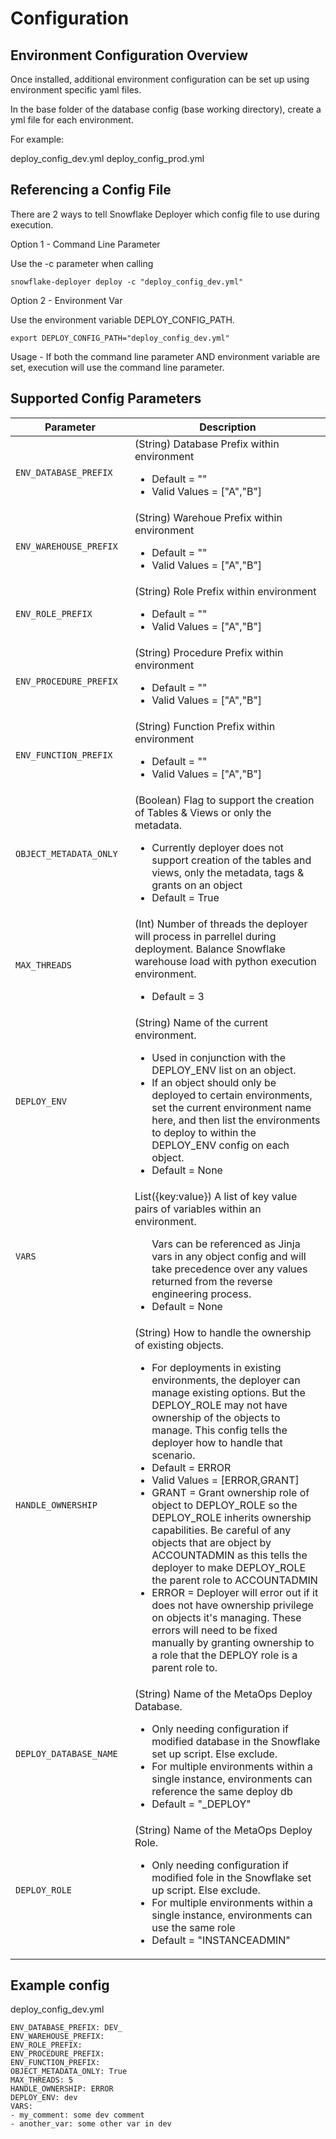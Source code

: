 # Configuration

## Environment Configuration Overview
Once installed, additional environment configuration can be set up using environment specific yaml files.

In the base folder of the database config (base working directory), create a yml file for each environment.

For example:

deploy_config_dev.yml
deploy_config_prod.yml

## Referencing a Config File

There are 2 ways to tell Snowflake Deployer which config file to use during execution.

Option 1 - Command Line Parameter

Use the -c parameter when calling
```
snowflake-deployer deploy -c "deploy_config_dev.yml"
```

Option 2 - Environment Var

Use the environment variable DEPLOY_CONFIG_PATH.

```
export DEPLOY_CONFIG_PATH="deploy_config_dev.yml"
```

Usage - If both the command line parameter AND environment variable are set, execution will use the command line parameter.

## Supported Config Parameters

| <div style="width:175px">Parameter</div>          | Description                          |
| ------------------------------------------------  | ------------------------------------ |
| `ENV_DATABASE_PREFIX`         | (String) Database Prefix within environment <ul><li>Default = ""</li><li>Valid Values = ["A","B"]</li></ul> |
| `ENV_WAREHOUSE_PREFIX`        | (String) Warehoue Prefix within environment <ul><li>Default = ""</li><li>Valid Values = ["A","B"]</li></ul> |
| `ENV_ROLE_PREFIX`             | (String) Role Prefix within environment <ul><li>Default = ""</li><li>Valid Values = ["A","B"]</li></ul> |
| `ENV_PROCEDURE_PREFIX`        | (String) Procedure Prefix within environment <ul><li>Default = ""</li><li>Valid Values = ["A","B"]</li></ul> |
| `ENV_FUNCTION_PREFIX`         | (String) Function Prefix within environment <ul><li>Default = ""</li><li>Valid Values = ["A","B"]</li></ul> |
| `OBJECT_METADATA_ONLY`        | (Boolean) Flag to support the creation of Tables & Views or only the metadata. <ul><li>Currently deployer does not support creation of the tables and views, only the metadata, tags & grants on an object</li><li>Default = True</li></ul> |
| `MAX_THREADS`                 | (Int) Number of threads the deployer will process in parrellel during deployment.  Balance Snowflake warehouse load with python execution environment. <ul><li>Default = 3</li></ul>|
| `DEPLOY_ENV`                  | (String) Name of the current environment.<ul><li>Used in conjunction with the DEPLOY_ENV list on an object.</li><li>If an object should only be deployed to certain environments, set the current environment name here, and then list the environments to deploy to within the DEPLOY_ENV config on each object.</li><li>Default = None</li></ul> |
| `VARS`                        | List({key:value}) A list of key value pairs of variables within an environment.<ul>Vars can be referenced as Jinja vars in any object config and will take precedence over any values returned from the reverse engineering process.</li><li>Default = None</li></ul> |
| `HANDLE_OWNERSHIP`            | (String) How to handle the ownership of existing objects.<ul><li>For deployments in existing environments, the deployer can manage existing options.  But the DEPLOY_ROLE may not have ownership of the objects to manage. This config tells the deployer how to handle that scenario.</li><li>Default = ERROR</li><li>Valid Values = [ERROR,GRANT]</li><li>GRANT = Grant ownership role of object to DEPLOY_ROLE so the DEPLOY_ROLE inherits ownership capabilities.  Be careful of any objects that are object by ACCOUNTADMIN as this tells the deployer to make DEPLOY_ROLE the parent role to ACCOUNTADMIN</li><li>ERROR = Deployer will error out if it does not have ownership privilege on objects it's managing.  These errors will need to be fixed manually by granting ownership to a role that the DEPLOY role is a parent role to.</li></ul> |
| `DEPLOY_DATABASE_NAME`        | (String) Name of the MetaOps Deploy Database.<ul><li>Only needing configuration if modified database in the Snowflake set up script.  Else exclude.</li><li>For multiple environments within a single instance, environments can reference the same deploy db</li><li>Default = "_DEPLOY"</li></ul> |
| `DEPLOY_ROLE`                 | (String) Name of the MetaOps Deploy Role.<ul><li>Only needing configuration if modified fole in the Snowflake set up script.  Else exclude.</li><li>For multiple environments within a single instance, environments can use the same role</li><li>Default = "INSTANCEADMIN"</li></ul>|

## Example config

deploy_config_dev.yml
```
ENV_DATABASE_PREFIX: DEV_
ENV_WAREHOUSE_PREFIX: 
ENV_ROLE_PREFIX: 
ENV_PROCEDURE_PREFIX: 
ENV_FUNCTION_PREFIX: 
OBJECT_METADATA_ONLY: True
MAX_THREADS: 5
HANDLE_OWNERSHIP: ERROR
DEPLOY_ENV: dev
VARS:
- my_comment: some dev comment
- another_var: some other var in dev
```